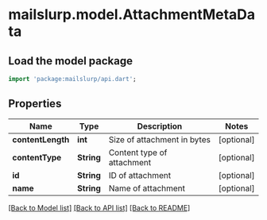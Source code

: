 # mailslurp.model.AttachmentMetaData

## Load the model package
```dart
import 'package:mailslurp/api.dart';
```

## Properties
Name | Type | Description | Notes
------------ | ------------- | ------------- | -------------
**contentLength** | **int** | Size of attachment in bytes | [optional] 
**contentType** | **String** | Content type of attachment | [optional] 
**id** | **String** | ID of attachment | [optional] 
**name** | **String** | Name of attachment | [optional] 

[[Back to Model list]](../README#documentation-for-models) [[Back to API list]](../README#documentation-for-api-endpoints) [[Back to README]](../README)


